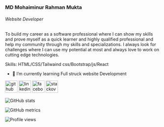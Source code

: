 ### MD Mohaiminur Rahman Mukta
###### Website Developer

To build my career as a software professional where I can show my skills and prove myself as a quick learner and highly qualified professional and help my community through my skills and specializations. I always look for challenges where I can use my potential at most and always love to work on cutting edge technologies.

Skills: HTML/CSS/Tailwaind css/Bootstrap/js/React

- 🌱 I’m currently learning Full struck website Development 


[<img src='https://cdn.jsdelivr.net/npm/simple-icons@3.0.1/icons/github.svg' alt='github' height='40'>](https://github.com/DeveloperMMR)  [<img src='https://cdn.jsdelivr.net/npm/simple-icons@3.0.1/icons/linkedin.svg' alt='linkedin' height='40'>](https://www.linkedin.com/in/https://www.linkedin.com/in/mmr24//)  [<img src='https://cdn.jsdelivr.net/npm/simple-icons@3.0.1/icons/facebook.svg' alt='facebook' height='40'>](https://www.facebook.com/https://www.facebook.com/developermmr/)  [<img src='https://cdn.jsdelivr.net/npm/simple-icons@3.0.1/icons/stackoverflow.svg' alt='stackoverflow' height='40'>](https://stackoverflow.com/users/https://stackoverflow.com/users/12586016/mohaiminur)  

![GitHub stats](https://github-readme-stats.vercel.app/api?username=DeveloperMMR&show_icons=true)  

![GitHub metrics](https://metrics.lecoq.io/DeveloperMMR)  

![Profile views](https://gpvc.arturio.dev/DeveloperMMR)  

